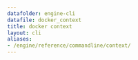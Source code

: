 ```yaml
---
datafolder: engine-cli
datafile: docker_context
title: docker context
layout: cli
aliases:
- /engine/reference/commandline/context/
---
```


<!--
This page is automatically generated from Docker's source code. If you want to
suggest a change to the text that appears here, open a ticket or pull request
in the source repository on GitHub:

https://github.com/docker/cli
-->
